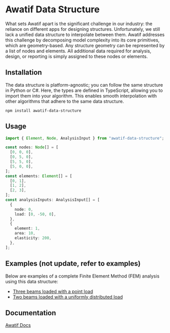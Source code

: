 # Awatif Data Structure

What sets Awatif apart is the significant challenge in our industry: the reliance on different apps for designing structures. Unfortunately, we still lack a unified data structure to interpolate between them. Awatif addresses this challenge by decomposing model complexity into its core primitives, which are geometry-based. Any structure geometry can be represented by a list of nodes and elements. All additional data required for analysis, design, or reporting is simply assigned to these nodes or elements.

## Installation

The data structure is platform-agnostic; you can follow the same structure in Python or C#. Here, the types are defined in TypeScript, allowing you to import them into your algorithm. This enables smooth interpolation with other algorithms that adhere to the same data structure.

```
npm install awatif-data-structure
```

## Usage

```typescript
import { Element, Node, AnalysisInput } from "awatif-data-structure";

const nodes: Node[] = [
  [0, 0, 0],
  [0, 5, 0],
  [5, 5, 0],
  [5, 0, 0],
];
const elements: Element[] = [
  [0, 1],
  [1, 2],
  [2, 3],
];
const analysisInputs: AnalysisInput[] = [
  {
    node: 0,
    load: [0, -50, 0],
  },
  {
    element: 1,
    area: 10,
    elasticity: 200,
  },
];
```

## Examples (not update, refer to examples)

Below are examples of a complete Finite Element Method (FEM) analysis using this data structure:

- [Three beams loaded with a point load](https://github.com/madil4/awatif/blob/main/awatif-data-structure/examples/bar-analysis.ts)
- [Two beams loaded with a uniformly distributed load](https://github.com/madil4/awatif/blob/main/awatif-data-structure/examples/beam-analysis.ts)

## Documentation

[Awatif Docs](https://awatif.co/awatif-data-structure/)

